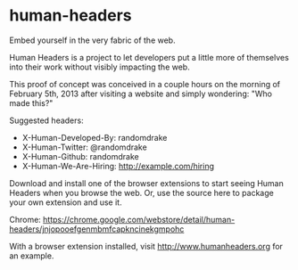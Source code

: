human-headers
=============

Embed yourself in the very fabric of the web.

Human Headers is a project to let developers put a little more of themselves into their work without visibly impacting the web.

This proof of concept was conceived in a couple hours on the morning of February 5th, 2013 after visiting a website and simply wondering: "Who made this?"

Suggested headers:

* X-Human-Developed-By: randomdrake
* X-Human-Twitter: @randomdrake
* X-Human-Github: randomdrake
* X-Human-We-Are-Hiring: http://example.com/hiring

Download and install one of the browser extensions to start seeing Human Headers when you browse the web. Or, use the source here to package your own extension and use it.

Chrome: https://chrome.google.com/webstore/detail/human-headers/jnjopooefgenmbmfcapkncinekgmpohc

With a browser extension installed, visit http://www.humanheaders.org for an example.



